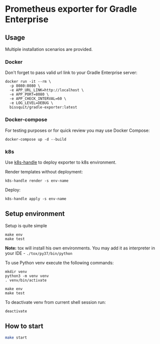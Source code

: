 # Prometheus exporter for Gradle Enterprise

## Usage

Multiple installation scenarios are provided.

### Docker

Don't forget to pass valid url link to your Gradle Enterprise server:

```shell script
docker run -it --rm \
  -p 8080:8080 \
  -e APP_URL_LINK=http://localhost \
  -e APP_PORT=8080 \
  -e APP_CHECK_INTERVAL=60 \
  -e LOG_LEVEL=DEBUG \
  bissquit/gradle-exporter:latest
```

### Docker-compose

For testing purposes or for quick review you may use Docker Compose:

```shell script
docker-compose up -d --build
```

### k8s

Use [k8s-handle](https://github.com/2gis/k8s-handle) to deploy exporter to k8s environment.

Render templates without deployment:

```shell script
k8s-handle render -s env-name
```

Deploy:

```shell script
k8s-handle apply -s env-name
```

## Setup environment
Setup is quite simple
```shell script
make env
make test
```
**Note:** tox will install his own environments. You may add it as interpreter in your IDE - `./tox/py37/bin/python` 

To use Python venv execute the following commands:
```shell script
mkdir venv
python3 -m venv venv
. venv/bin/activate

make env
make test
```
To deactivate venv from current shell session run:
```shell script
deactivate
```

## How to start
```bash
make start
```
